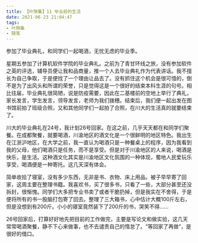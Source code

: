 ```yaml
---
title: 【叶隙集】11 毕业前的生活
date: 2021-06-23 21:04:47
tags:
- 叶隙集
- 随笔
---
```


参加了毕业典礼，和同学们一起喝酒，无忧无虑的毕业季。

<!--more-->

星期五参加了计算机软件学院的毕业典礼。之前为了青甘环线之旅，没有参加软件之英的评选，辅导员便让我和品商量，推一个人去毕业典礼作为代表讲话。我不擅长为自己争取，于是便找了一个理由让品去了。没有抓住这个机会是很可惜的，倒不是为了出风头和所谓的荣誉，只是觉得这是一个很好的结束本科生涯的句号。相比往届，毕业典礼很简陋，说是防疫需要，因此在二基楼前的空地上举行了典礼，家长发言，学生发言，领导发言，老师为我们拨穗。结束后，我们便一起出发在图书馆前拍了班级合照，又和其他同学们一起拍了合照，在川大的生活真的就要结束了。

川大的毕业典礼在24号，我计划26号回家。在这之前，几乎天天都在和同学们聚餐。在成都聚餐，就要喝酒，川渝地区的酒文化是一个很鲜明的地区特色。我出生在江浙沪地区，在大学之前，我一直认为喝酒只是一种餐桌上的程序，因为我看到我的父母，他们喝酒只是任务，而不是享受。但是对于川渝地区的人来说，喝酒是快乐，是生活。这种酒文化其实是川渝地区文化氛围的一种体现，蜀地人民爱玩乐享受，喝酒便是一种寄托。这几天深有体会。

简单收拾了寝室，没有多少东西，无非是书、衣物、床上用品。被子早早寄了回家，这周主要在整理书籍。我喜欢书，买了很多书，只看了一些，大部分甚至还没拆封，很惭愧。同学们大多把专业书卖了或者干脆扔掉，但是我实在不舍得，于是便将所有的书一股脑打包寄了回去。整理了三大箱书，心中估计大概100斤左右，但是没想到有200斤。小小的寝室竟然装下了200斤的书，哭笑不得……

26号回家后，打算好好地先把目前的工作做完，主要是写论文和做实验，这几天常常喝酒聚餐，静不下心来做事，也不去谴责自己的惰怠了。“等回家了再做”，是很好的借口。





